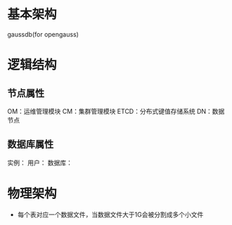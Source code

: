 # 基本架构
gaussdb(for opengauss)

# 逻辑结构
## 节点属性
OM：运维管理模块
CM：集群管理模块
ETCD：分布式键值存储系统
DN：数据节点

## 数据库属性
实例：
用户：
数据库：

# 物理架构
- 每个表对应一个数据文件，当数据文件大于1G会被分割成多个小文件
